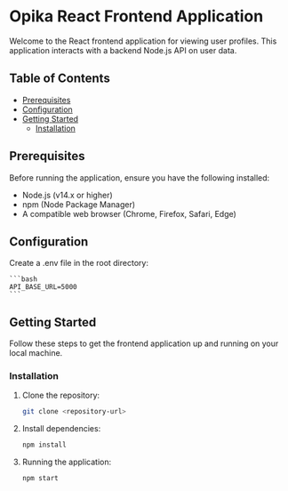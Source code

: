 # Opika React Frontend Application

Welcome to the React frontend application for viewing user profiles. This application interacts with a backend Node.js API on user data.

## Table of Contents

- [Prerequisites](#prerequisites)
- [Configuration](#configuration)
- [Getting Started](#getting-started)
  - [Installation](#installation)

## Prerequisites

Before running the application, ensure you have the following installed:

- Node.js (v14.x or higher)
- npm (Node Package Manager)
- A compatible web browser (Chrome, Firefox, Safari, Edge)

## Configuration

Create a .env file in the root directory:

    ```bash
    API_BASE_URL=5000
    ```

## Getting Started

Follow these steps to get the frontend application up and running on your local machine.

### Installation

1. Clone the repository:

   ```bash
   git clone <repository-url>
   ```

2. Install dependencies:

   ```bash
   npm install
   ```

3. Running the application:

   ```bash
   npm start
   ```
